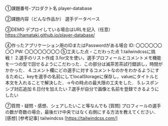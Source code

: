 ①課題番号-プロダクト名
player-database

②課題内容（どんな作品か）
選手データベース

③DEMO
デプロイしている場合はURLを記入（任意） https://hamataki.github.io/player-database/

④作ったアプリケーション用のIDまたはPasswordがある場合
ID: 〇〇〇〇〇〇〇〇
PW: 〇〇〇〇〇〇〇〇
⑤工夫した点・こだわった点
1.tailwindcssに挑戦！
2.選手のリスト作成
3.for文を使い，選手プロフィールとコメントメモ機能を一つの型で回せるようにこだわった．この部分は滅茶苦茶試行錯誤し，時間がかかった．
4.コメント欄にどの選手に対するコメントなのかをわかるようにするために，keyを選手の名前にしてlocalStorageに保存し，valueにタイトルと本文を入れることで解決した．→今の時点の最大限の工夫をした．
5.レスポンシブ対応追加
6.日付を加えたい
7.選手が自分で画像と名前を登録できるようにしたい

⑦質問・疑問・感想、シェアしたいこと等なんでも
[質問] 
プロフィールの選手の数が奇数の場合，最後だけ中央ではなく右側にする方法を教えてください．
[感想] 
[参考記事]
tailwindcss
[https://tailwindcss.com/]

